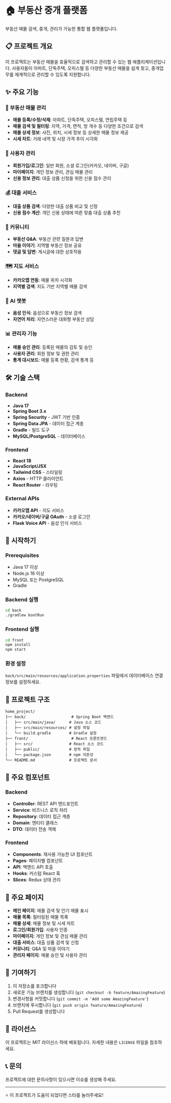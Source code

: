 # 🏠 부동산 중개 플랫폼

부동산 매물 검색, 중개, 관리가 가능한 통합 웹 플랫폼입니다.

## 📋 프로젝트 개요

이 프로젝트는 부동산 매물을 효율적으로 검색하고 관리할 수 있는 웹 애플리케이션입니다. 사용자들이 아파트, 단독주택, 오피스텔 등 다양한 부동산 매물을 쉽게 찾고, 중개업무를 체계적으로 관리할 수 있도록 지원합니다.

## ✨ 주요 기능

### 🏢 부동산 매물 관리

- **매물 등록/수정/삭제**: 아파트, 단독주택, 오피스텔, 연립주택 등
- **매물 검색 및 필터링**: 지역, 가격, 면적, 방 개수 등 다양한 조건으로 검색
- **매물 상세 정보**: 사진, 위치, 시세 정보 등 상세한 매물 정보 제공
- **시세 차트**: 거래 내역 및 시장 가격 추이 시각화

### 👥 사용자 관리

- **회원가입/로그인**: 일반 회원, 소셜 로그인(카카오, 네이버, 구글)
- **마이페이지**: 개인 정보 관리, 관심 매물 관리
- **신용 정보 관리**: 대출 상품 신청을 위한 신용 점수 관리

### 💰 대출 서비스

- **대출 상품 검색**: 다양한 대출 상품 비교 및 신청
- **신용 점수 계산**: 개인 신용 상태에 따른 맞춤 대출 상품 추천

### 💬 커뮤니티

- **부동산 Q&A**: 부동산 관련 질문과 답변
- **마을 이야기**: 지역별 부동산 정보 공유
- **댓글 및 답변**: 게시글에 대한 상호작용

### 🗺️ 지도 서비스

- **카카오맵 연동**: 매물 위치 시각화
- **지역별 검색**: 지도 기반 지역별 매물 검색

### 🤖 AI 챗봇

- **음성 인식**: 음성으로 부동산 정보 검색
- **자연어 처리**: 자연스러운 대화형 부동산 상담

### 📊 관리자 기능

- **매물 승인 관리**: 등록된 매물의 검토 및 승인
- **사용자 관리**: 회원 정보 및 권한 관리
- **통계 대시보드**: 매물 등록 현황, 검색 통계 등

## 🛠️ 기술 스택

### Backend

- **Java 17**
- **Spring Boot 3.x**
- **Spring Security** - JWT 기반 인증
- **Spring Data JPA** - 데이터 접근 계층
- **Gradle** - 빌드 도구
- **MySQL/PostgreSQL** - 데이터베이스

### Frontend

- **React 18**
- **JavaScript/JSX**
- **Tailwind CSS** - 스타일링
- **Axios** - HTTP 클라이언트
- **React Router** - 라우팅

### External APIs

- **카카오맵 API** - 지도 서비스
- **카카오/네이버/구글 OAuth** - 소셜 로그인
- **Flask Voice API** - 음성 인식 서비스

## 🚀 시작하기

### Prerequisites

- Java 17 이상
- Node.js 16 이상
- MySQL 또는 PostgreSQL
- Gradle

### Backend 실행

```bash
cd back
./gradlew bootRun
```

### Frontend 실행

```bash
cd front
npm install
npm start
```

### 환경 설정

`back/src/main/resources/application.properties` 파일에서 데이터베이스 연결 정보를 설정하세요.

## 📁 프로젝트 구조

```
home_project/
├── back/                    # Spring Boot 백엔드
│   ├── src/main/java/      # Java 소스 코드
│   ├── src/main/resources/ # 설정 파일
│   └── build.gradle        # Gradle 설정
├── front/                   # React 프론트엔드
│   ├── src/                # React 소스 코드
│   ├── public/             # 정적 파일
│   └── package.json        # npm 의존성
└── README.md               # 프로젝트 문서
```

## 🔧 주요 컴포넌트

### Backend

- **Controller**: REST API 엔드포인트
- **Service**: 비즈니스 로직 처리
- **Repository**: 데이터 접근 계층
- **Domain**: 엔티티 클래스
- **DTO**: 데이터 전송 객체

### Frontend

- **Components**: 재사용 가능한 UI 컴포넌트
- **Pages**: 페이지별 컴포넌트
- **API**: 백엔드 API 호출
- **Hooks**: 커스텀 React 훅
- **Slices**: Redux 상태 관리

## 📱 주요 페이지

- **메인 페이지**: 매물 검색 및 인기 매물 표시
- **매물 목록**: 필터링된 매물 목록
- **매물 상세**: 매물 정보 및 시세 차트
- **로그인/회원가입**: 사용자 인증
- **마이페이지**: 개인 정보 및 관심 매물 관리
- **대출 서비스**: 대출 상품 검색 및 신청
- **커뮤니티**: Q&A 및 마을 이야기
- **관리자 페이지**: 매물 승인 및 사용자 관리

## 🤝 기여하기

1. 이 저장소를 포크합니다
2. 새로운 기능 브랜치를 생성합니다 (`git checkout -b feature/AmazingFeature`)
3. 변경사항을 커밋합니다 (`git commit -m 'Add some AmazingFeature'`)
4. 브랜치에 푸시합니다 (`git push origin feature/AmazingFeature`)
5. Pull Request를 생성합니다

## 📄 라이선스

이 프로젝트는 MIT 라이선스 하에 배포됩니다. 자세한 내용은 `LICENSE` 파일을 참조하세요.

## 📞 문의

프로젝트에 대한 문의사항이 있으시면 이슈를 생성해 주세요.

---

⭐ 이 프로젝트가 도움이 되었다면 스타를 눌러주세요!
